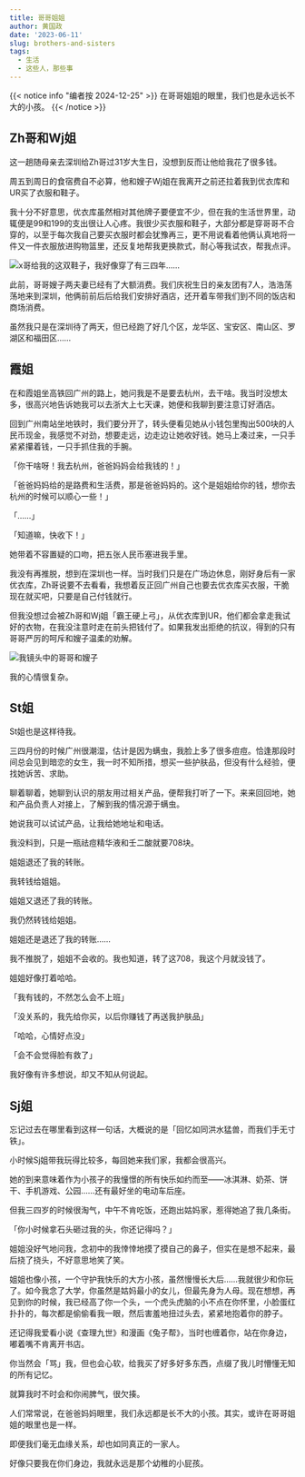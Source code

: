 ```yaml
---
title: 哥哥姐姐
author: 黄国政
date: '2023-06-11'
slug: brothers-and-sisters
tags: 
  - 生活
  - 这些人，那些事
---
```


{{< notice info "编者按 2024-12-25" >}}
在哥哥姐姐的眼里，我们也是永远长不大的小孩。
{{< /notice >}}

<!--more-->

## Zh哥和Wj姐

这一趟随母亲去深圳给Zh哥过31岁大生日，没想到反而让他给我花了很多钱。

周五到周日的食宿费自不必算，他和嫂子Wj姐在我离开之前还拉着我到优衣库和UR买了衣服和鞋子。

我十分不好意思，优衣库虽然相对其他牌子要便宜不少，但在我的生活世界里，动辄便是99和199的支出很让人心疼。我很少买衣服和鞋子，大部分都是穿哥哥不合穿的，以至于每次我自己要买衣服时都会犹豫再三，更不用说看着他俩认真地将一件又一件衣服放进购物篮里，还反复地帮我更换款式，耐心等我试衣，帮我点评。

![x哥给我的这双鞋子，我好像穿了有三四年……](https://cdn.jsdelivr.net/gh/residualsun1/blog-static/images/2023/06/06-11-old-shoes.jpg)

此前，哥哥嫂子两夫妻已经有了大额消费。我们庆祝生日的亲友团有7人，浩浩荡荡地来到深圳，他俩前前后后给我们安排好酒店，还开着车带我们到不同的饭店和商场消费。

虽然我只是在深圳待了两天，但已经跑了好几个区，龙华区、宝安区、南山区、罗湖区和福田区……

## 霞姐

在和霞姐坐高铁回广州的路上，她问我是不是要去杭州，去干啥。我当时没想太多，很高兴地告诉她我可以去浙大上七天课，她便和我聊到要注意订好酒店。

回到广州南站坐地铁时，我们要分开了，转头便看见她从小钱包里掏出500块的人民币现金，我感觉不对劲，想要走远，边走边让她收好钱。她马上凑过来，一只手紧紧攥着钱，一只手抓住我的手腕。

「你干啥呀！我去杭州，爸爸妈妈会给我钱的！」

「爸爸妈妈给的是路费和生活费，那是爸爸妈妈的。这个是姐姐给你的钱，想你去杭州的时候可以顺心一些！」

「……」

「知道嘛，快收下！」

她带着不容置疑的口吻，把五张人民币塞进我手里。

我没有再推脱，想到在深圳也一样。当时我们只是在广场边休息，刚好身后有一家优衣库，Zh哥说要不去看看，我想着反正回广州自己也要去优衣库买衣服，干脆现在就买吧，只要是自己付钱就行。

但我没想过会被Zh哥和Wj姐「霸王硬上弓」，从优衣库到UR，他们都会拿走我试好的衣物，在我没注意时走在前头把钱付了。如果我发出拒绝的抗议，得到的只有哥哥严厉的呵斥和嫂子温柔的劝解。

![我镜头中的哥哥和嫂子](https://cdn.jsdelivr.net/gh/residualsun1/blog-static/images/2023/06/06-11-brother-sister.jpg)

我的心情很复杂。

## St姐

St姐也是这样待我。

三四月份的时候广州很潮湿，估计是因为螨虫，我脸上多了很多痘痘。恰逢那段时间总会见到暗恋的女生，我一时不知所措，想买一些护肤品，但没有什么经验，便找她诉苦、求助。

聊着聊着，她聊到认识的朋友用过相关产品，便帮我打听了一下。来来回回地，她和产品负责人对接上，了解到我的情况源于螨虫。

她说我可以试试产品，让我给她地址和电话。

我没料到，只是一瓶祛痘精华液和壬二酸就要708块。

姐姐退还了我的转账。

我转钱给姐姐。

姐姐又退还了我的转账。

我仍然转钱给姐姐。

姐姐还是退还了我的转账……

我不推脱了，姐姐不会收的。我也知道，转了这708，我这个月就没钱了。

姐姐好像打着哈哈。

「我有钱的，不然怎么会不上班」

「没关系的，我先给你买，以后你赚钱了再送我护肤品」

「哈哈，心情好点没」

「会不会觉得脸有救了」

我好像有许多想说，却又不知从何说起。

## Sj姐

忘记过去在哪里看到这样一句话，大概说的是「回忆如同洪水猛兽，而我们手无寸铁」。

小时候Sj姐带我玩得比较多，每回她来我们家，我都会很高兴。

她的到来意味着作为小孩子的我憧憬的所有快乐如约而至——冰淇淋、奶茶、饼干、手机游戏、公园……还有最好坐的电动车后座。

但我三四岁的时候很淘气，中午不肯吃饭，还跑出姑妈家，惹得她追了我几条街。

「你小时候拿石头砸过我的头，你还记得吗？」

姐姐没好气地问我，念初中的我悻悻地摸了摸自己的鼻子，但实在是想不起来，最后挠了挠头，不好意思地笑了笑。

姐姐也像小孩，一个守护我快乐的大方小孩，虽然慢慢长大后……我就很少和你玩了。如今我念了大学，你虽然是姑妈最小的女儿，但最先身为人母。现在想想，再见到你的时候，我已经高了你一个头，一个虎头虎脑的小不点在你怀里，小脸蛋红扑扑的，每次都是偷偷看我一眼，然后害羞地扭过头去，紧紧地抱着你的脖子。

还记得我爱看小说《查理九世》和漫画《兔子帮》，当时也缠着你，站在你身边，嘟着嘴不肯离开书店。

你当然会「骂」我，但也会心软，给我买了好多好多东西，点缀了我儿时懵懂无知的所有记忆。

就算我时不时会和你闹脾气，很欠揍。

人们常常说，在爸爸妈妈眼里，我们永远都是长不大的小孩。其实，或许在哥哥姐姐的眼里也是一样。

即便我们毫无血缘关系，却也如同真正的一家人。

好像只要我在你们身边，我就永远是那个幼稚的小屁孩。